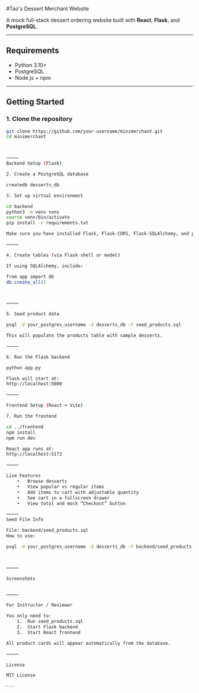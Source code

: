 #Tao's Dessert Merchant Website

A mock full-stack dessert ordering website built with **React**, **Flask**, and **PostgreSQL**.


---

## Requirements

- Python 3.10+
- PostgreSQL
- Node.js + npm

---

## Getting Started

### 1. Clone the repository

```bash
git clone https://github.com/your-username/minimerchant.git
cd minimerchant



⸻
Backend Setup (Flask)

2. Create a PostgreSQL database

createdb desserts_db

3. Set up virtual environment

cd backend
python3 -m venv venv
source venv/bin/activate
pip install -r requirements.txt

Make sure you have installed Flask, Flask-CORS, Flask-SQLAlchemy, and psycopg2-binary.

⸻

4. Create tables (via Flask shell or model)

If using SQLAlchemy, include:

from app import db
db.create_all()



⸻

5. Seed product data

psql -U your_postgres_username -d desserts_db -f seed_products.sql

This will populate the products table with sample desserts.

⸻

6. Run the Flask backend

python app.py

Flask will start at:
http://localhost:5000

⸻

Frontend Setup (React + Vite)

7. Run the frontend

cd ../frontend
npm install
npm run dev

React app runs at:
http://localhost:5173

⸻

Live Features
	•	Browse desserts
	•	View popular vs regular items
	•	Add items to cart with adjustable quantity
	•	See cart in a fullscreen drawer
	•	View total and mock “Checkout” button

⸻
Seed File Info

File: backend/seed_products.sql
How to use:

psql -U your_postgres_username -d desserts_db -f backend/seed_products.sql



⸻

Screenshots


⸻

For Instructor / Reviewer

You only need to:
	1.	Run seed_products.sql
	2.	Start Flask backend
	3.	Start React frontend

All product cards will appear automatically from the database. 

⸻

License

MIT License

---
